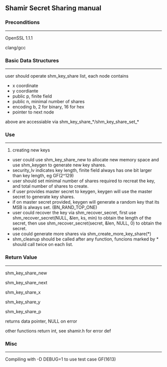 ## Shamir Secret Sharing manual

### Preconditions

---

OpenSSL 1.1.1 

clang/gcc



### Basic Data Structures

---

user should operate shm_key_share list, each node contains 
 - x coordinate
 - y coordiante
 - public p, finite field
 - public n, minimal number of shares
 - encoding b, 2 for binary, 16 for hex
 - pointer to next node

above are accessiable via shm_key_share_\*/shm_key_share_set_\*

### Use

---


1. creating new keys

 - user could use shm_key_share_new to allocate new memory space and use shm_keygen to generate new key shares.
 - security_lv indicates key length, finite field always has one bit larger than key length, eg GF(2^129)
 - user should set minimal number of shares required to recreat the key, and total number of shares to create.
 - if user provides master secret to keygen, keygen will use the master secret to generate key shares.
 - if on master secret provided, keygen will generate a random key that its MSB is always set. (BN_RAND_TOP_ONE)
 - user could recover the key via shm_recover_secret,
first use shm_recover_secret(NULL, &len, ks, min) to obtain the length of the secret, then use shm_recover_secret(secret, &len, NULL, 0) to obtain the secret.
 - use could generate more shares via shm_create_more_key_share(\*)
 - shm_cleanup should be called after any function, funcions marked by \* should call twice on each list.


### Return Value

---

shm_key_share_new

shm_key_share_next

shm_key_share_x

shm_key_share_y

shm_key_share_p 

returns data pointer, NULL on error

other functions return int, see shamir.h for error def


### Misc

---

Compiling with -D DEBUG=1 to use test case GF(1613)







